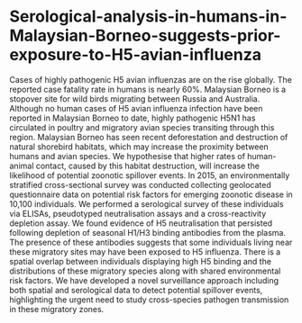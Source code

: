 # Serological-analysis-in-humans-in-Malaysian-Borneo-suggests-prior-exposure-to-H5-avian-influenza
Cases of highly pathogenic H5 avian influenzas are on the rise globally. The reported case fatality rate in humans is nearly 60%. Malaysian Borneo is a stopover site for wild birds migrating between Russia and Australia. Although no human cases of H5 avian influenza infection have been reported in Malaysian Borneo to date, highly pathogenic H5N1 has circulated in poultry and migratory avian species transiting through this region. Malaysian Borneo has seen recent deforestation and destruction of natural shorebird habitats, which may increase the proximity between humans and avian species. We hypothesise that higher rates of human-animal contact, caused by this habitat destruction, will increase the likelihood of potential zoonotic spillover events. In 2015, an environmentally stratified cross-sectional survey was conducted collecting geolocated questionnaire data on potential risk factors for emerging zoonotic disease in 10,100 individuals. We performed a serological survey of these individuals via ELISAs, pseudotyped neutralisation assays and a cross-reactivity depletion assay. We found evidence of H5 neutralisation that persisted following depletion of seasonal H1/H3 binding antibodies from the plasma. The presence of these antibodies suggests that some individuals living near these migratory sites may have been exposed to H5 influenza. There is a spatial overlap between individuals displaying high H5 binding and the distributions of these migratory species along with shared environmental risk factors. We have developed a novel surveillance approach including both spatial and serological data to detect potential spillover events, highlighting the urgent need to study cross-species pathogen transmission in these migratory zones.
 
